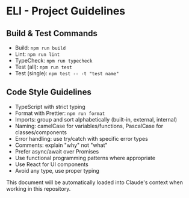 # ELI - Project Guidelines

## Build & Test Commands
- Build: `npm run build`
- Lint: `npm run lint`
- TypeCheck: `npm run typecheck`
- Test (all): `npm run test`
- Test (single): `npm test -- -t "test name"` 

## Code Style Guidelines
- TypeScript with strict typing
- Format with Prettier: `npm run format`
- Imports: group and sort alphabetically (built-in, external, internal)
- Naming: camelCase for variables/functions, PascalCase for classes/components
- Error handling: use try/catch with specific error types
- Comments: explain "why" not "what"
- Prefer async/await over Promises
- Use functional programming patterns where appropriate
- Use React for UI components
- Avoid any type, use proper typing

This document will be automatically loaded into Claude's context when working in this repository.